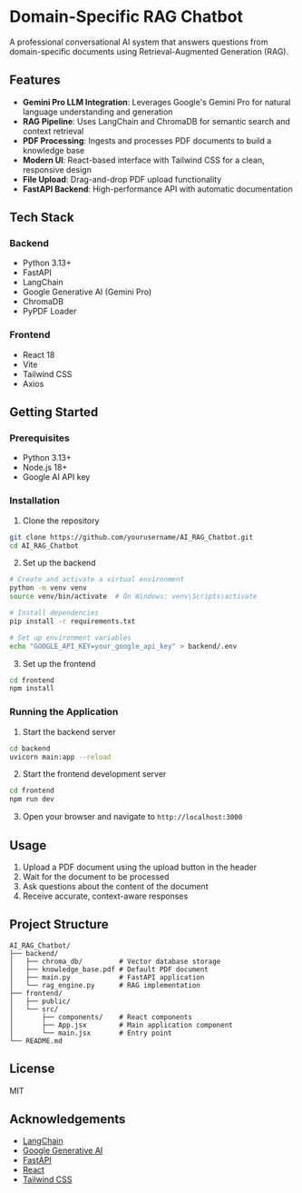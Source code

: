 # Domain-Specific RAG Chatbot

A professional conversational AI system that answers questions from domain-specific documents using Retrieval-Augmented Generation (RAG).

## Features

- **Gemini Pro LLM Integration**: Leverages Google's Gemini Pro for natural language understanding and generation
- **RAG Pipeline**: Uses LangChain and ChromaDB for semantic search and context retrieval
- **PDF Processing**: Ingests and processes PDF documents to build a knowledge base
- **Modern UI**: React-based interface with Tailwind CSS for a clean, responsive design
- **File Upload**: Drag-and-drop PDF upload functionality
- **FastAPI Backend**: High-performance API with automatic documentation

## Tech Stack

### Backend

- Python 3.13+
- FastAPI
- LangChain
- Google Generative AI (Gemini Pro)
- ChromaDB
- PyPDF Loader

### Frontend

- React 18
- Vite
- Tailwind CSS
- Axios

## Getting Started

### Prerequisites

- Python 3.13+
- Node.js 18+
- Google AI API key

### Installation

1. Clone the repository

```bash
git clone https://github.com/yourusername/AI_RAG_Chatbot.git
cd AI_RAG_Chatbot
```

2. Set up the backend

```bash
# Create and activate a virtual environment
python -m venv venv
source venv/bin/activate  # On Windows: venv\Scripts\activate

# Install dependencies
pip install -r requirements.txt

# Set up environment variables
echo "GOOGLE_API_KEY=your_google_api_key" > backend/.env
```

3. Set up the frontend

```bash
cd frontend
npm install
```

### Running the Application

1. Start the backend server

```bash
cd backend
uvicorn main:app --reload
```

2. Start the frontend development server

```bash
cd frontend
npm run dev
```

3. Open your browser and navigate to `http://localhost:3000`

## Usage

1. Upload a PDF document using the upload button in the header
2. Wait for the document to be processed
3. Ask questions about the content of the document
4. Receive accurate, context-aware responses

## Project Structure

```
AI_RAG_Chatbot/
├── backend/
│   ├── chroma_db/         # Vector database storage
│   ├── knowledge_base.pdf # Default PDF document
│   ├── main.py            # FastAPI application
│   └── rag_engine.py      # RAG implementation
├── frontend/
│   ├── public/
│   └── src/
│       ├── components/    # React components
│       ├── App.jsx        # Main application component
│       └── main.jsx       # Entry point
└── README.md
```

## License

MIT

## Acknowledgements

- [LangChain](https://github.com/langchain-ai/langchain)
- [Google Generative AI](https://ai.google.dev/)
- [FastAPI](https://fastapi.tiangolo.com/)
- [React](https://reactjs.org/)
- [Tailwind CSS](https://tailwindcss.com/)

